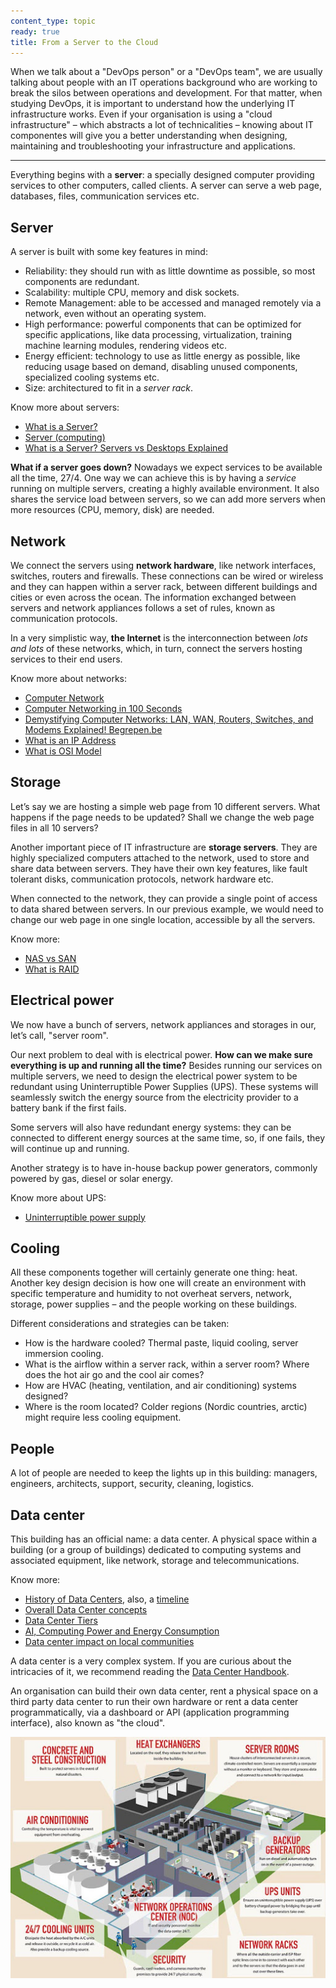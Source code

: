 ```yaml
---
content_type: topic
ready: true
title: From a Server to the Cloud
---
```


When we talk about a "DevOps person" or a "DevOps team", we are usually talking about people with an IT operations background who are working to break the silos between operations and development. For that matter, when studying DevOps, it is important to understand how the underlying IT infrastructure works. Even if your organisation is using a "cloud infrastructure" – which abstracts a lot of technicalities – knowing about IT componentes will give you a better understanding when designing, maintaining and troubleshooting your infrastructure and applications.

---

Everything begins with a **server**: a specially designed computer providing services to other computers, called clients. A server can serve a web page, databases, files, communication services etc.

## Server
A server is built with some key features in mind:
- Reliability: they should run with as little downtime as possible, so most components are redundant.
- Scalability: multiple CPU, memory and disk sockets.
- Remote Management: able to be accessed and managed remotely via a network, even without an operating system.
- High performance: powerful components that can be optimized for specific applications, like data processing, virtualization, training machine learning modules, rendering videos etc.
- Energy efficient: technology to use as little energy as possible, like reducing usage based on demand, disabling unused components, specialized cooling systems etc.
- Size: architectured to fit in a _server rack_.

Know more about servers:
- [What is a Server?](https://www.serverwatch.com/guides/what-is-a-server/)
- [Server (computing)](https://en.wikipedia.org/wiki/Server_(computing))
- [What is a Server? Servers vs Desktops Explained](https://www.youtube.com/watch?v=UjCDWCeHCzY)

**What if a server goes down?** Nowadays we expect services to be available all the time, 27/4. One way we can achieve this is by having a _service_ running on multiple servers, creating a highly available environment. It also shares the service load between servers, so we can add more servers when more resources (CPU, memory, disk) are needed.

## Network
We connect the servers using **network hardware**, like network interfaces, switches, routers and firewalls. These connections can be wired or wireless and they can happen within a server rack, between different buildings and cities or even across the ocean. The information exchanged between servers and network appliances follows a set of rules, known as communication protocols.

In a very simplistic way, **the Internet** is the interconnection between _lots and lots_ of these networks, which, in turn, connect the servers hosting services to their end users.

Know more about networks:
- [Computer Network](https://en.wikipedia.org/wiki/Computer_network)
- [Computer Networking in 100 Seconds](https://www.youtube.com/watch?v=keeqnciDVOo)
- [Demystifying Computer Networks: LAN, WAN, Routers, Switches, and Modems Explained! Begrepen.be](https://www.youtube.com/watch?v=cD5DX8lvk9Q)
- [What is an IP Address](https://www.youtube.com/watch?v=5WfiTHiU4x8)
- [What is OSI Model](https://www.youtube.com/watch?v=0y6FtKsg6J4)

## Storage
Let’s say we are hosting a simple web page from 10 different servers. What happens if the page needs to be updated? Shall we change the web page files in all 10 servers?

Another important piece of IT infrastructure are **storage servers**. They are highly specialized computers attached to the network, used to store and share data between servers. They have their own key features, like fault tolerant disks, communication protocols, network hardware etc.

When connected to the network, they can provide a single point of access to data shared between servers. In our previous example, we would need to change our web page in one single location, accessible by all the servers.

Know more:
- [NAS vs SAN](https://www.youtube.com/watch?v=3yZDDr0JKVc)
- [What is RAID](https://www.youtube.com/watch?v=U-OCdTeZLac)

## Electrical power
We now have a bunch of servers, network appliances and storages in our, let’s call, "server room".

Our next problem to deal with is electrical power. **How can we make sure everything is up and running all the time?** Besides running our services on multiple servers, we need to design the electrical power system to be redundant using Uninterruptible Power Supplies (UPS). These systems will seamlessly switch the energy source from the electricity provider to a battery bank if the first fails.

Some servers will also have redundant energy systems: they can be connected to different energy sources at the same time, so, if one fails, they will continue up and running.

Another strategy is to have in-house backup power generators, commonly powered by gas, diesel or solar energy.

Know more about UPS:
- [Uninterruptible power supply](https://en.wikipedia.org/wiki/Uninterruptible_power_supply)

## Cooling
All these components together will certainly generate one thing: heat. Another key design decision is how one will create an environment with specific temperature and humidity to not overheat servers, network, storage, power supplies – and the people working on these buildings.

Different considerations and strategies can be taken:
- How is the hardware cooled? Thermal paste, liquid cooling, server immersion cooling.
- What is the airflow within a server rack, within a server room? Where does the hot air go and the cool air comes?
- How are HVAC (heating, ventilation, and air conditioning) systems designed? 
- Where is the room located? Colder regions (Nordic countries, arctic) might require less cooling equipment.

## People
A lot of people are needed to keep the lights up in this building: managers, engineers, architects, support, security, cleaning, logistics.

## Data center
This building has an official name: a data center. A physical space within a building (or a group of buildings) dedicated to computing systems and associated equipment, like network, storage and telecommunications.

Know more:  
- [History of Data Centers](https://en.wikipedia.org/wiki/Data_center#History), also, a [timeline](https://analyticsindiamag.com/data-centres-eniac-cloud-mainframe-virtual-networks/)  
- [Overall Data Center concepts](https://aws.amazon.com/what-is/data-center/?nc1=h_ls)  
- [Data Center Tiers](https://blog.servermania.com/data-center-tiers)  
- [AI, Computing Power and Energy Consumption](https://disconnect.blog/ai-is-fueling-a-data-center-boom/)  
- [Data center impact on local communities](https://www.datacenterdynamics.com/en/analysis/data-center-nimbyism-how-to-engage-with-local-communities-properly-during-data-center-projects/)  

A data center is a very complex system. If you are curious about the intricacies of it, we recommend reading the [Data Center Handbook](https://onlinelibrary.wiley.com/doi/book/10.1002/9781119597537).

An organisation can build their own data center, rent a physical space on a third party data center to run their own hardware or rent a data center programmatically, via a dashboard or API (application programming interface), also known as "the cloud".

![](datacenter.jpg)